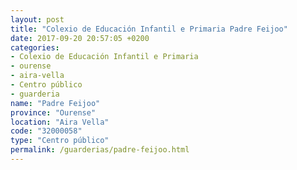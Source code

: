 ```yaml
---
layout: post
title: "Colexio de Educación Infantil e Primaria Padre Feijoo"
date: 2017-09-20 20:57:05 +0200
categories:
- Colexio de Educación Infantil e Primaria
- ourense
- aira-vella
- Centro público
- guarderia
name: "Padre Feijoo"
province: "Ourense"
location: "Aira Vella"
code: "32000058"
type: "Centro público"
permalink: /guarderias/padre-feijoo.html
---
```

